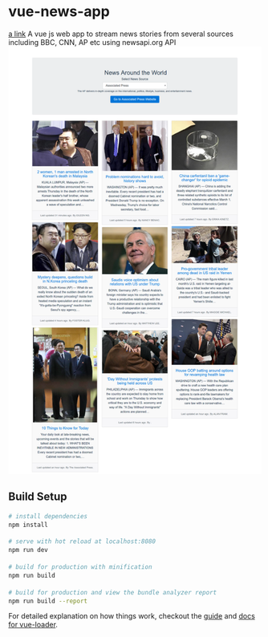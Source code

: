 # vue-news-app
[a link](https://vue-newsfeeds.firebaseapp.com)
A vue js web app to stream news stories from several sources including BBC, CNN, AP etc using newsapi.org API
![Alt text](/screenshot.png?raw=true "Vue news app screenshot")


## Build Setup

``` bash
# install dependencies
npm install

# serve with hot reload at localhost:8080
npm run dev

# build for production with minification
npm run build

# build for production and view the bundle analyzer report
npm run build --report
```

For detailed explanation on how things work, checkout the [guide](http://vuejs-templates.github.io/webpack/) and [docs for vue-loader](http://vuejs.github.io/vue-loader).
